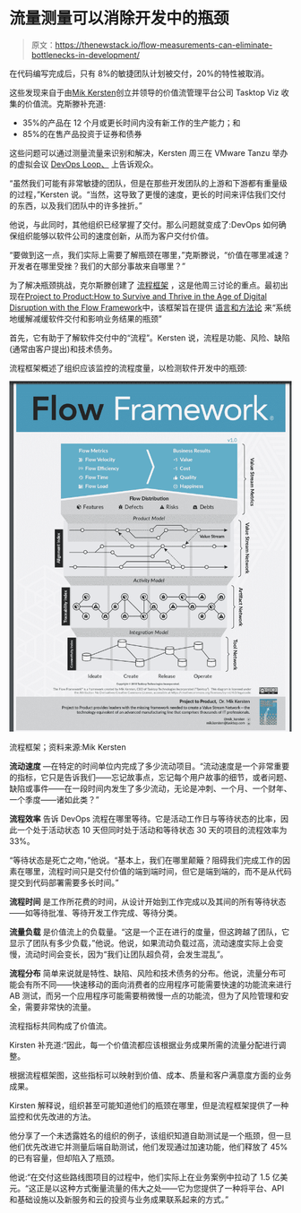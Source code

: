 # 流量测量可以消除开发中的瓶颈

> 原文：<https://thenewstack.io/flow-measurements-can-eliminate-bottlenecks-in-development/>

在代码编写完成后，只有 8%的敏捷团队计划被交付，20%的特性被取消。

这些发现来自于由[Mik Kersten](https://www.linkedin.com/in/mikkersten/?originalSubdomain=ca)创立并领导的价值流管理平台公司 Tasktop Viz 收集的价值流。克斯滕补充道:

*   35%的产品在 12 个月或更长时间内没有新工作的生产能力；和
*   85%的在售产品投资于证券和债券

这些问题可以通过测量流量来识别和解决，Kersten 周三在 VMware Tanzu 举办的虚拟会议 [DevOps Loop、](https://devopsloop.io/) 上告诉观众。

“虽然我们可能有非常敏捷的团队，但是在那些开发团队的上游和下游都有重量级的过程，”Kersten 说。“当然，这导致了更慢的速度，更长的时间来评估我们交付的东西，以及我们团队中的许多挫折。”

他说，与此同时，其他组织已经掌握了交付。那么问题就变成了:DevOps 如何确保组织能够以软件公司的速度创新，从而为客户交付价值。

“要做到这一点，我们实际上需要了解瓶颈在哪里，”克斯滕说，“价值在哪里减速？开发者在哪里受挫？我们的大部分事故来自哪里？”

为了解决瓶颈挑战，克尔斯滕创建了 [流程框架](https://flowframework.org/) ，这是他周三讨论的重点。最初出现在[Project to Product:How to Survive and Thrive in the Age of Digital Disruption with the Flow Framework](https://www.amazon.com/Project-Product-Survive-Disruption-Framework/dp/1942788398/ref=asc_df_1942788398/)中，该框架旨在提供 [语言和方法论](https://flowframework.org/about/) 来“系统地缓解减缓软件交付和影响业务结果的瓶颈”

首先，它有助于了解软件交付中的“流程”。Kersten 说，流程是功能、风险、缺陷(通常由客户提出)和技术债务。

流程框架概述了组织应该监控的流程度量，以检测软件开发中的瓶颈:

![Flow framework](img/f42b69700ff93da16973c90c810b8f09.png)

流程框架；资料来源:Mik Kersten

**流动速度** —在特定的时间单位内完成了多少流动项目。“流动速度是一个非常重要的指标，它只是告诉我们——忘记故事点，忘记每个用户故事的细节，或者问题、缺陷或事件——在一段时间内发生了多少流动，无论是冲刺、一个月、一个财年、一个季度——诸如此类？”

**流程效率** 告诉 DevOps 流程在哪里等待。它是活动工作日与等待状态的比率，因此一个处于活动状态 10 天但同时处于活动和等待状态 30 天的项目的流程效率为 33%。

“等待状态是死亡之吻，”他说。“基本上，我们在哪里颠簸？阻碍我们完成工作的因素在哪里，流程时间只是交付价值的端到端时间，但它是端到端的，而不是从代码提交到代码部署需要多长时间。”

**流程时间** 是工作所花费的时间，从设计开始到工作完成以及其间的所有等待状态——如等待批准、等待开发工作完成、等待分类。

**流量负载** 是价值流上的负载量。“这是一个正在进行的度量，但这跨越了团队，它显示了团队有多少负载，”他说。他说，如果流动负载过高，流动速度实际上会变慢，流动时间会变长，因为“我们让团队超负荷，会发生混乱”。

**流程分布** 简单来说就是特性、缺陷、风险和技术债务的分布。他说，流量分布可能会有所不同——快速移动的面向消费者的应用程序可能需要快速的功能流来进行 AB 测试，而另一个应用程序可能需要稍微慢一点的功能流，但为了风险管理和安全，需要非常快的流量。

流程指标共同构成了价值流。

Kirsten 补充道:“因此，每一个价值流都应该根据业务成果所需的流量分配进行调整。

根据流程框架图，这些指标可以映射到价值、成本、质量和客户满意度方面的业务成果。

Kirsten 解释说，组织甚至可能知道他们的瓶颈在哪里，但是流程框架提供了一种监控和优先改进的方法。

他分享了一个未透露姓名的组织的例子，该组织知道自助测试是一个瓶颈，但一旦他们优先改进它并测量后端自助测试，他们发现通过加速功能，他们释放了 45%的已有容量，但却陷入了瓶颈。

他说:“在交付这些路线图项目的过程中，他们实际上在业务案例中拉动了 1.5 亿美元。“这正是以这种方式衡量流量的伟大之处——它为您提供了一种将平台、API 和基础设施以及新服务和云的投资与业务成果联系起来的方式。”

<svg xmlns:xlink="http://www.w3.org/1999/xlink" viewBox="0 0 68 31" version="1.1"><title>Group</title> <desc>Created with Sketch.</desc></svg>